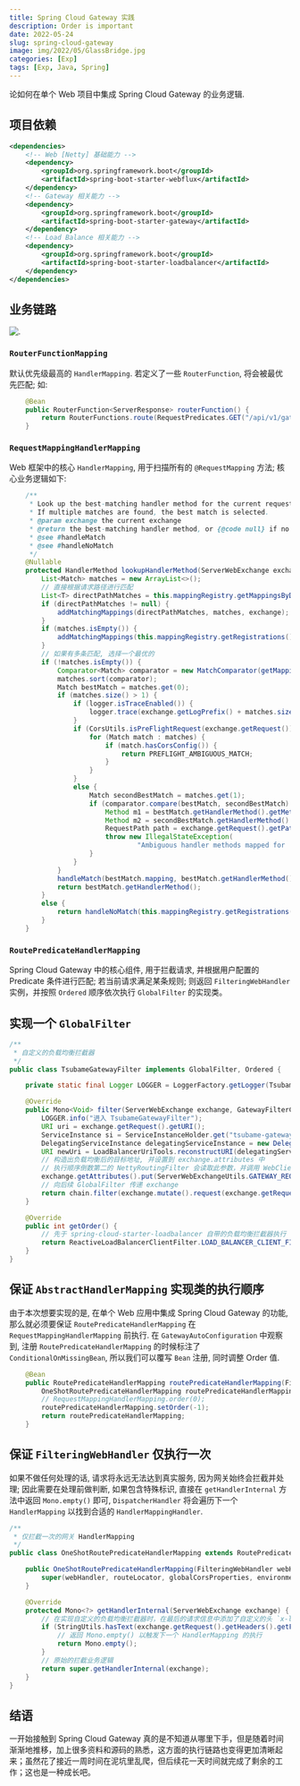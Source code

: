 ```yaml
---
title: Spring Cloud Gateway 实践
description: Order is important
date: 2022-05-24
slug: spring-cloud-gateway
image: img/2022/05/GlassBridge.jpg
categories: [Exp]
tags: [Exp, Java, Spring]
---
```


论如何在单个 Web 项目中集成 Spring Cloud Gateway 的业务逻辑.

## 项目依赖

```xml
<dependencies>
    <!-- Web [Netty] 基础能力 -->
    <dependency>
        <groupId>org.springframework.boot</groupId>
        <artifactId>spring-boot-starter-webflux</artifactId>
    </dependency>
    <!-- Gateway 相关能力 -->
    <dependency>
        <groupId>org.springframework.boot</groupId>
        <artifactId>spring-boot-starter-gateway</artifactId>
    </dependency>
    <!-- Load Balance 相关能力 -->
    <dependency>
        <groupId>org.springframework.boot</groupId>
        <artifactId>spring-boot-starter-loadbalancer</artifactId>
    </dependency>
</dependencies>
```

## 业务链路

![.](img/2022/05/gateway-flow-chart.svg)

### `RouterFunctionMapping`

默认优先级最高的 `HandlerMapping`. 若定义了一些 `RouterFunction`, 将会被最优先匹配; 如:

```java
    @Bean
    public RouterFunction<ServerResponse> routerFunction() {
        return RouterFunctions.route(RequestPredicates.GET("/api/v1/gateway"), r -> ServerResponse.ok().bodyValue("ok"));
    }
```

### `RequestMappingHandlerMapping`

Web 框架中的核心 `HandlerMapping`, 用于扫描所有的 `@RequestMapping` 方法; 核心业务逻辑如下:

```java
    /**
     * Look up the best-matching handler method for the current request.
     * If multiple matches are found, the best match is selected.
     * @param exchange the current exchange
     * @return the best-matching handler method, or {@code null} if no match
     * @see #handleMatch
     * @see #handleNoMatch
     */
    @Nullable
    protected HandlerMethod lookupHandlerMethod(ServerWebExchange exchange) throws Exception {
        List<Match> matches = new ArrayList<>();
        // 直接根据请求路径进行匹配
        List<T> directPathMatches = this.mappingRegistry.getMappingsByDirectPath(exchange);
        if (directPathMatches != null) {
            addMatchingMappings(directPathMatches, matches, exchange);
        }
        if (matches.isEmpty()) {
            addMatchingMappings(this.mappingRegistry.getRegistrations().keySet(), matches, exchange);
        }
        // 如果有多条匹配, 选择一个最优的
        if (!matches.isEmpty()) {
            Comparator<Match> comparator = new MatchComparator(getMappingComparator(exchange));
            matches.sort(comparator);
            Match bestMatch = matches.get(0);
            if (matches.size() > 1) {
                if (logger.isTraceEnabled()) {
                    logger.trace(exchange.getLogPrefix() + matches.size() + " matching mappings: " + matches);
                }
                if (CorsUtils.isPreFlightRequest(exchange.getRequest())) {
                    for (Match match : matches) {
                        if (match.hasCorsConfig()) {
                            return PREFLIGHT_AMBIGUOUS_MATCH;
                        }
                    }
                }
                else {
                    Match secondBestMatch = matches.get(1);
                    if (comparator.compare(bestMatch, secondBestMatch) == 0) {
                        Method m1 = bestMatch.getHandlerMethod().getMethod();
                        Method m2 = secondBestMatch.getHandlerMethod().getMethod();
                        RequestPath path = exchange.getRequest().getPath();
                        throw new IllegalStateException(
                                "Ambiguous handler methods mapped for '" + path + "': {" + m1 + ", " + m2 + "}");
                    }
                }
            }
            handleMatch(bestMatch.mapping, bestMatch.getHandlerMethod(), exchange);
            return bestMatch.getHandlerMethod();
        }
        else {
            return handleNoMatch(this.mappingRegistry.getRegistrations().keySet(), exchange);
        }
    }
```

### `RoutePredicateHandlerMapping`

Spring Cloud Gateway 中的核心组件, 用于拦截请求, 并根据用户配置的 Predicate 条件进行匹配; 若当前请求满足某条规则; 则返回 `FilteringWebHandler` 实例，并按照 `Ordered` 顺序依次执行 `GlobalFilter` 的实现类。

## 实现一个 `GlobalFilter`

```java
/**
 * 自定义的负载均衡拦截器
 */
public class TsubameGatewayFilter implements GlobalFilter, Ordered {

    private static final Logger LOGGER = LoggerFactory.getLogger(TsubameGatewayFilter.class);

    @Override
    public Mono<Void> filter(ServerWebExchange exchange, GatewayFilterChain chain) {
        LOGGER.info("进入 TsubameGatewayFilter");
        URI uri = exchange.getRequest().getURI();
        ServiceInstance si = ServiceInstanceHolder.get("tsubame-gateway");
        DelegatingServiceInstance delegatingServiceInstance = new DelegatingServiceInstance(si, "http");
        URI newUri = LoadBalancerUriTools.reconstructURI(delegatingServiceInstance, uri);
        // 构造出负载均衡后的目标地址, 并设置到 exchange.attributes 中
        // 执行顺序倒数第二的 NettyRoutingFilter 会读取此参数，并调用 WebClient 请求相应的地址
        exchange.getAttributes().put(ServerWebExchangeUtils.GATEWAY_REQUEST_URL_ATTR, newUri);
        // 向后续 GlobalFilter 传递 exchange
        return chain.filter(exchange.mutate().request(exchange.getRequest().mutate().header("x-load-balanced", "true").build()).build());
    }

    @Override
    public int getOrder() {
        // 先于 spring-cloud-starter-loadbalancer 自带的负载均衡拦截器执行
        return ReactiveLoadBalancerClientFilter.LOAD_BALANCER_CLIENT_FILTER_ORDER - 1;
    }
}
```

## 保证 `AbstractHandlerMapping` 实现类的执行顺序

由于本次想要实现的是, 在单个 Web 应用中集成 Spring Cloud Gateway 的功能, 那么就必须要保证 `RoutePredicateHandlerMapping` 在 `RequestMappingHandlerMapping` 前执行. 在 `GatewayAutoConfiguration` 中观察到, 注册 `RoutePredicateHandlerMapping` 的时候标注了 `ConditionalOnMissingBean`, 所以我们可以覆写 `Bean` 注册, 同时调整 Order 值.

```java
    @Bean
    public RoutePredicateHandlerMapping routePredicateHandlerMapping(FilteringWebHandler webHandler, RouteLocator routeLocator, GlobalCorsProperties globalCorsProperties, Environment environment) {
        OneShotRoutePredicateHandlerMapping routePredicateHandlerMapping = new OneShotRoutePredicateHandlerMapping(webHandler, routeLocator, globalCorsProperties, environment);
        // RequestMappingHandlerMapping.order(0);
        routePredicateHandlerMapping.setOrder(-1);
        return routePredicateHandlerMapping;
    }
```

## 保证 `FilteringWebHandler` 仅执行一次

如果不做任何处理的话, 请求将永远无法达到真实服务, 因为网关始终会拦截并处理; 因此需要在处理前做判断, 如果包含特殊标识, 直接在 `getHandlerInternal` 方法中返回 `Mono.empty()` 即可, `DispatcherHandler` 将会遍历下一个 `HandlerMapping` 以找到合适的 `HandlerMappingHandler`.

```java
/**
 * 仅拦截一次的网关 HandlerMapping
 */
public class OneShotRoutePredicateHandlerMapping extends RoutePredicateHandlerMapping {

    public OneShotRoutePredicateHandlerMapping(FilteringWebHandler webHandler, RouteLocator routeLocator, GlobalCorsProperties globalCorsProperties, Environment environment) {
        super(webHandler, routeLocator, globalCorsProperties, environment);
    }

    @Override
    protected Mono<?> getHandlerInternal(ServerWebExchange exchange) {
        // 在实现自定义的负载均衡拦截器时，在最后的请求信息中添加了自定义的头 `x-load-balanced`
        if (StringUtils.hasText(exchange.getRequest().getHeaders().getFirst("x-load-balanced"))) {
            // 返回 Mono.empty() 以触发下一个 HandlerMapping 的执行
            return Mono.empty();
        }
        // 原始的拦截业务逻辑
        return super.getHandlerInternal(exchange);
    }
}
```

## 结语

一开始接触到 Spring Cloud Gateway 真的是不知道从哪里下手，但是随着时间渐渐地推移，加上很多资料和源码的熟悉，这方面的执行链路也变得更加清晰起来；虽然花了接近一周时间在泥坑里乱爬，但后续花一天时间就完成了剩余的工作；这也是一种成长吧。
